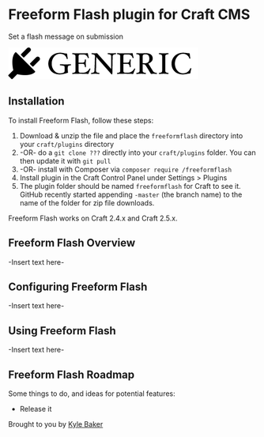 # Freeform Flash plugin for Craft CMS

Set a flash message on submission

![Screenshot](resources/screenshots/plugin_logo.png)

## Installation

To install Freeform Flash, follow these steps:

1. Download & unzip the file and place the `freeformflash` directory into your `craft/plugins` directory
2.  -OR- do a `git clone ???` directly into your `craft/plugins` folder.  You can then update it with `git pull`
3.  -OR- install with Composer via `composer require /freeformflash`
4. Install plugin in the Craft Control Panel under Settings > Plugins
5. The plugin folder should be named `freeformflash` for Craft to see it.  GitHub recently started appending `-master` (the branch name) to the name of the folder for zip file downloads.

Freeform Flash works on Craft 2.4.x and Craft 2.5.x.

## Freeform Flash Overview

-Insert text here-

## Configuring Freeform Flash

-Insert text here-

## Using Freeform Flash

-Insert text here-

## Freeform Flash Roadmap

Some things to do, and ideas for potential features:

* Release it

Brought to you by [Kyle Baker](rockitscienceagency.com)
